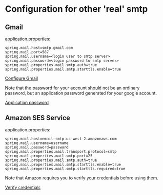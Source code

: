 # Configuration for other 'real' smtp

## Gmail
application.properties:

    spring.mail.host=smtp.gmail.com
    spring.mail.port=587
    spring.mail.username=<login user to smtp server>
    spring.mail.password=<login password to smtp server>
    spring.mail.properties.mail.smtp.auth=true
    spring.mail.properties.mail.smtp.starttls.enable=true

[Configure Gmail](https://support.google.com/mail/answer/7104828?hl=en&rd=3&visit_id=637398907905631279-3666777523)

Note that the password for your account should not be an ordinary password, but an application password generated for your google account.

[Application password](https://support.google.com/accounts/answer/185833)

## Amazon SES Service
application.properties:

    spring.mail.host=email-smtp.us-west-2.amazonaws.com
    spring.mail.username=username
    spring.mail.password=password
    spring.mail.properties.mail.transport.protocol=smtp
    spring.mail.properties.mail.smtp.port=25
    spring.mail.properties.mail.smtp.auth=true
    spring.mail.properties.mail.smtp.starttls.enable=true
    spring.mail.properties.mail.smtp.starttls.required=true

Note that Amazon requires you to verify your credentials before using them.

[Verify credentials](https://docs.aws.amazon.com/ses/latest/DeveloperGuide/verify-email-addresses.html)